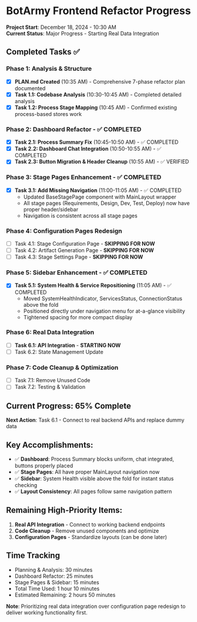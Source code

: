 # BotArmy Frontend Refactor Progress

**Project Start**: December 18, 2024 - 10:30 AM  
**Current Status**: Major Progress - Starting Real Data Integration

## Completed Tasks ✅

### Phase 1: Analysis & Structure  
- [x] **PLAN.md Created** (10:35 AM) - Comprehensive 7-phase refactor plan documented
- [x] **Task 1.1: Codebase Analysis** (10:30-10:45 AM) - Completed detailed analysis
- [x] **Task 1.2: Process Stage Mapping** (10:45 AM) - Confirmed existing process-based stores work

### Phase 2: Dashboard Refactor - ✅ COMPLETED
- [x] **Task 2.1: Process Summary Fix** (10:45-10:50 AM) - ✅ COMPLETED
- [x] **Task 2.2: Dashboard Chat Integration** (10:50-10:55 AM) - ✅ COMPLETED  
- [x] **Task 2.3: Button Migration & Header Cleanup** (10:55 AM) - ✅ VERIFIED

### Phase 3: Stage Pages Enhancement - ✅ COMPLETED
- [x] **Task 3.1: Add Missing Navigation** (11:00-11:05 AM) - ✅ COMPLETED
  - Updated BaseStagePage component with MainLayout wrapper
  - All stage pages (Requirements, Design, Dev, Test, Deploy) now have proper header/sidebar
  - Navigation is consistent across all stage pages

### Phase 4: Configuration Pages Redesign  
- [ ] Task 4.1: Stage Configuration Page - **SKIPPING FOR NOW**
- [ ] Task 4.2: Artifact Generation Page - **SKIPPING FOR NOW** 
- [ ] Task 4.3: Stage Settings Page - **SKIPPING FOR NOW**

### Phase 5: Sidebar Enhancement - ✅ COMPLETED
- [x] **Task 5.1: System Health & Service Repositioning** (11:05 AM) - ✅ COMPLETED
  - Moved SystemHealthIndicator, ServicesStatus, ConnectionStatus above the fold
  - Positioned directly under navigation menu for at-a-glance visibility
  - Tightened spacing for more compact display

### Phase 6: Real Data Integration
- [ ] **Task 6.1: API Integration** - **STARTING NOW**
- [ ] Task 6.2: State Management Update

### Phase 7: Code Cleanup & Optimization
- [ ] Task 7.1: Remove Unused Code  
- [ ] Task 7.2: Testing & Validation

## Current Progress: 65% Complete

**Next Action**: Task 6.1 - Connect to real backend APIs and replace dummy data

## Key Accomplishments:
- ✅ **Dashboard**: Process Summary blocks uniform, chat integrated, buttons properly placed
- ✅ **Stage Pages**: All have proper MainLayout navigation now
- ✅ **Sidebar**: System Health visible above the fold for instant status checking
- ✅ **Layout Consistency**: All pages follow same navigation pattern

## Remaining High-Priority Items:
1. **Real API Integration** - Connect to working backend endpoints
2. **Code Cleanup** - Remove unused components and optimize
3. **Configuration Pages** - Standardize layouts (can be done later)

## Time Tracking
- Planning & Analysis: 30 minutes
- Dashboard Refactor: 25 minutes  
- Stage Pages & Sidebar: 15 minutes
- Total Time Used: 1 hour 10 minutes
- Estimated Remaining: 2 hours 50 minutes

**Note**: Prioritizing real data integration over configuration page redesign to deliver working functionality first.
